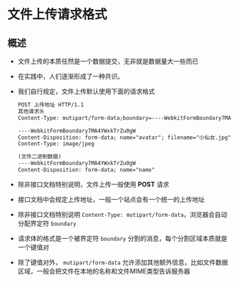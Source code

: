# 文件上传请求格式

## 概述

+ 文件上传的本质任然是一个数据提交，无非就是数据量大一些而已
+ 在实践中，人们逐渐形成了一种共识。
+ 我们自行规定，文件上传默认使用下面的请求格式

  ```txt
  POST 上传地址 HTTP/1.1
  其他请求头
  Content-Type: mutipart/form-data;boundary=----WebkitFormBoundary7MA4YWxkTrZu0gW

  ----WebkitFormBoundary7MA4YWxkTrZu0gW
  Content-Disposition: form-data; name="avatar"; filename="小仙女.jpg"
  Content-Type: image/jpeg

  (文件二进制数据)
  ----WebkitFormBoundary7MA4YWxkTrZu0gW
  Content-Disposition: form-data; name="name"
  ```

+ 除非接口文档特别说明，文件上传一般使用 **POST** 请求
+ 接口文档中会规定上传地址，一般一个站点会有一个统一的上传地址
+ 除非接口文档特别说明 `Content-Type: mutipart/form-data`，浏览器会自动分配界定符 `boundary`
+ 请求体的格式是一个被界定符 `boundary` 分割的消息，每个分割区域本质就是一个键值对
+ 除了键值对外， `mutipart/form-data` 允许添加其他额外信息，比如文件数据区域，一般会把文件在本地的名称和文件MIME类型告诉服务器

